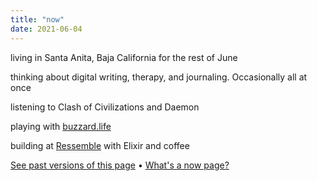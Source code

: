 ```yaml
---
title: "now"
date: 2021-06-04
---
```



living in Santa Anita, Baja California for the rest of June

thinking about digital writing, therapy, and journaling. Occasionally all at once

listening to Clash of Civilizations and Daemon

playing with [buzzard.life](https://buzzard.life)

building at [Ressemble](https://ressemble.com) with Elixir and coffee

[See past versions of this page](https://github.com/jborichevskiy/up-and-to-the-right/blob/master/content/now.md) • [What's a now page?](https://nownownow.com/about)

